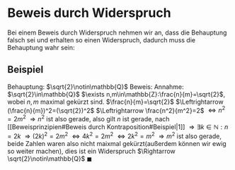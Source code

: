 # Beweis durch Widerspruch
Bei einem Beweis durch Widerspruch nehmen wir an, dass die Behauptung falsch sei und erhalten so einen Widerspruch, dadurch muss die Behauptung wahr sein:
## Beispiel
Behauptung: $\sqrt{2}\notin\mathbb{Q}$
Beweis: Annahme: $\sqrt{2}\in\mathbb{Q}$
$\exists n,m\in\mathbb{Z}:\frac{n}{m}=\sqrt{2}$, wobei $n,m$ maximal gekürzt sind.
$\frac{n}{m}=\sqrt{2}$
$\Leftrightarrow (\frac{n}{m})^2=(\sqrt{2})^2$
$\Leftrightarrow \frac{n^2}{m^2}=2$
$\Leftrightarrow n^2=2m^2$
$\Rightarrow n^2$ ist also gerade, also gilt $n$ ist gerade, nach [[Beweisprinzipien#Beweis durch Kontraposition#Beispiel|1]]
$\Rightarrow \exists k\in\mathbb{N}:n=2k$
$\Rightarrow (2k)^2=2m^2$
$\Leftrightarrow 4k^2=2m^2$
$\Leftrightarrow 2k^2=m^2$
$\Rightarrow m^2$ ist also gerade, beide Zahlen waren also nicht maixmal gekürzt(außerdem können wir ewig so weiter machen), dies ist ein Widerspruch
$\Rightarrow \sqrt{2}\notin\mathbb{Q}$
$\blacksquare$